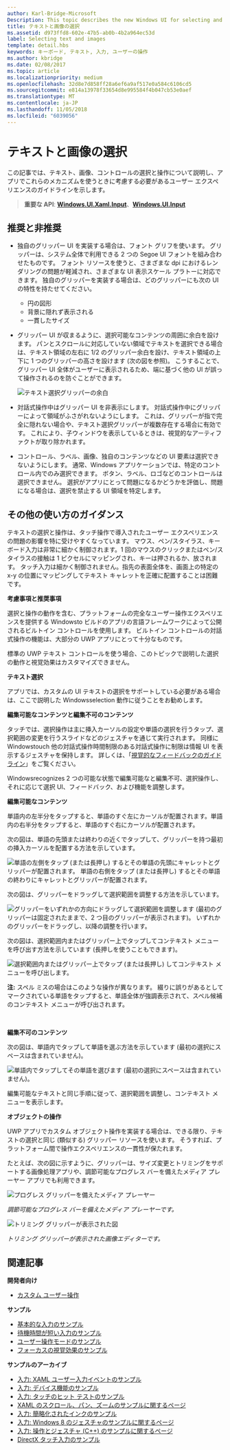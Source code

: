 ```yaml
---
author: Karl-Bridge-Microsoft
Description: This topic describes the new Windows UI for selecting and manipulating text, images, and controls and provides user experience guidelines that should be considered when using these new selection and manipulation mechanisms in your UWP app.
title: テキストと画像の選択
ms.assetid: d973ffd8-602e-47b5-ab0b-4b2a964ec53d
label: Selecting text and images
template: detail.hbs
keywords: キーボード, テキスト, 入力, ユーザーの操作
ms.author: kbridge
ms.date: 02/08/2017
ms.topic: article
ms.localizationpriority: medium
ms.openlocfilehash: 32d8e7d858ff28a6ef6a9af517e0a584c6106cd5
ms.sourcegitcommit: e814a13978f33654d8e995584f4b047cb53e0aef
ms.translationtype: MT
ms.contentlocale: ja-JP
ms.lasthandoff: 11/05/2018
ms.locfileid: "6039056"
---
```

# <a name="selecting-text-and-images"></a>テキストと画像の選択


この記事では、テキスト、画像、コントロールの選択と操作について説明し、アプリでこれらのメカニズムを使うときに考慮する必要があるユーザー エクスペリエンスのガイドラインを示します。

> **重要な API**: [**Windows.UI.Xaml.Input**](https://msdn.microsoft.com/library/windows/apps/br227994)、[**Windows.UI.Input**](https://msdn.microsoft.com/library/windows/apps/br242084)
 


## <a name="dos-and-donts"></a>推奨と非推奨


-   独自のグリッパー UI を実装する場合は、フォント グリフを使います。 グリッパーは、システム全体で利用できる 2 つの Segoe UI フォントを組み合わせたものです。 フォント リソースを使うと、さまざまな dpi におけるレンダリングの問題が軽減され、さまざまな UI 表示スケール プラトーに対応できます。 独自のグリッパーを実装する場合は、どのグリッパーにも次の UI の特性を持たせてください。

    -   円の図形
    -   背景に隠れず表示される
    -   一貫したサイズ
-   グリッパー UI が収まるように、選択可能なコンテンツの周囲に余白を設けます。 パンとスクロールに対応していない領域でテキストを選択できる場合は、テキスト領域の左右に 1/2 のグリッパー余白を設け、テキスト領域の上下に 1 つのグリッパーの高さを設けます (次の図を参照)。 こうすることで、グリッパー UI 全体がユーザーに表示されるため、端に基づく他の UI が誤って操作されるのを防ぐことができます。

    ![テキスト選択グリッパーの余白](images/textselection-gripper-margins.png)

-   対話式操作中はグリッパー UI を非表示にします。 対話式操作中にグリッパーによって領域がふさがれないようにします。 これは、グリッパーが指で完全に隠れない場合や、テキスト選択グリッパーが複数存在する場合に有効です。 これにより、子ウィンドウを表示しているときは、視覚的なアーティファクトが取り除かれます。

-   コントロール、ラベル、画像、独自のコンテンツなどの UI 要素は選択できないようにします。 通常、Windows アプリケーションでは、特定のコントロール内でのみ選択できます。 ボタン、ラベル、ロゴなどのコントロールは選択できません。 選択がアプリにとって問題になるかどうかを評価し、問題になる場合は、選択を禁止する UI 領域を特定します。 

## <a name="additional-usage-guidance"></a>その他の使い方のガイダンス


テキストの選択と操作は、タッチ操作で導入されたユーザー エクスペリエンスの問題の影響を特に受けやすくなっています。 マウス、ペン/スタイラス、キーボード入力は非常に細かく制御されます。1 回のマウスのクリックまたはペン/スタイラスの接触は 1 ピクセルにマッピングされ、キーは押されるか、放されます。 タッチ入力は細かく制御されません。指先の表面全体を、画面上の特定の x-y の位置にマッピングしてテキスト キャレットを正確に配置することは困難です。

**考慮事項と推奨事項**

選択と操作の動作を含む、プラットフォームの完全なユーザー操作エクスペリエンスを提供する Windowsto ビルドのアプリの言語フレームワークによって公開されるビルトイン コントロールを使用します。 ビルトイン コントロールの対話式操作の機能は、大部分の UWP アプリにとって十分なものです。

標準の UWP テキスト コントロールを使う場合、このトピックで説明した選択の動作と視覚効果はカスタマイズできません。

**テキスト選択**

アプリでは、カスタムの UI テキストの選択をサポートしている必要がある場合は、ここで説明した Windowsselection 動作に従うことをお勧めします。

**編集可能なコンテンツと編集不可のコンテンツ**


タッチでは、選択操作は主に挿入カーソルの設定や単語の選択を行うタップ、選択範囲の変更を行うスライドなどのジェスチャを通じて実行されます。 同様に Windowstouch 他の対話式操作時間制限のある対話式操作に制限は情報 UI を表示するジェスチャを保持します。 詳しくは、「[視覚的なフィードバックのガイドライン](guidelines-for-visualfeedback.md)」をご覧ください。

Windowsrecognizes 2 つの可能な状態で編集可能なと編集不可、選択操作し、それに応じて選択 UI、フィードバック、および機能を調整します。

**編集可能なコンテンツ**

単語内の左半分をタップすると、単語のすぐ左にカーソルが配置されます。単語内の右半分をタップすると、単語のすぐ右にカーソルが配置されます。

次の図は、単語の先頭または終わりの近くでタップして、グリッパーを持つ最初の挿入カーソルを配置する方法を示しています。

![単語の左側をタップ (または長押し) するとその単語の先頭にキャレットとグリッパーが配置されます。 単語の右側をタップ (または長押し) するとその単語の終わりにキャレットとグリッパーが配置されます。](images/textselection-place-caret.png)

次の図は、グリッパーをドラッグして選択範囲を調整する方法を示しています。

![グリッパーをいずれかの方向にドラッグして選択範囲を調整します (最初のグリッパーは固定されたままで、2 つ目のグリッパーが表示されます)。 いずれかのグリッパーをドラッグし、以降の調整を行います。](images/adjust-selection.png)

次の図は、選択範囲内またはグリッパー上でタップしてコンテキスト メニューを呼び出す方法を示しています (長押しを使うこともできます)。

![選択範囲内またはグリッパー上でタップ (または長押し) してコンテキスト メニューを呼び出します。](images/textselection-show-context.png)

**注:** スペル ミスの場合はこのような操作が異なります。 綴りに誤りがあるとしてマークされている単語をタップすると、単語全体が強調表示されて、スペル候補のコンテキスト メニューが呼び出されます。

 

**編集不可のコンテンツ**

次の図は、単語内でタップして単語を選ぶ方法を示しています (最初の選択にスペースは含まれていません)。

![単語内でタップしてその単語を選びます (最初の選択にスペースは含まれていません)。](images/select-word.png)

編集可能なテキストと同じ手順に従って、選択範囲を調整し、コンテキスト メニューを表示します。

**オブジェクトの操作**

UWP アプリでカスタム オブジェクト操作を実装する場合は、できる限り、テキストの選択と同じ (類似する) グリッパー リソースを使います。 そうすれば、プラットフォーム間で操作エクスペリエンスの一貫性が保たれます。

たとえば、次の図に示すように、グリッパーは、サイズ変更とトリミングをサポートする画像処理アプリや、調節可能なプログレス バーを備えたメディア プレーヤー アプリでも利用できます。

![プログレス グリッパーを備えたメディア プレーヤー](images/gripper-mediaplayer.png)

*調節可能なプログレス バーを備えたメディア プレーヤーです。*

![トリミング グリッパーが表示された図](images/gripper-imagemanip.png)

*トリミング グリッパーが表示された画像エディターです。*

## <a name="related-articles"></a>関連記事



**開発者向け**
* [カスタム ユーザー操作](https://msdn.microsoft.com/library/windows/apps/mt185599)

**サンプル**
* [基本的な入力のサンプル](https://go.microsoft.com/fwlink/p/?LinkID=620302)
* [待機時間が短い入力のサンプル](https://go.microsoft.com/fwlink/p/?LinkID=620304)
* [ユーザー操作モードのサンプル](https://go.microsoft.com/fwlink/p/?LinkID=619894)
* [フォーカスの視覚効果のサンプル](https://go.microsoft.com/fwlink/p/?LinkID=619895)

**サンプルのアーカイブ**
* [入力: XAML ユーザー入力イベントのサンプル](https://go.microsoft.com/fwlink/p/?linkid=226855)
* [入力: デバイス機能のサンプル](https://go.microsoft.com/fwlink/p/?linkid=231530)
* [入力: タッチのヒット テストのサンプル](https://go.microsoft.com/fwlink/p/?linkid=231590)
* [XAML のスクロール、パン、ズームのサンプルに関するページ](https://go.microsoft.com/fwlink/p/?linkid=251717)
* [入力: 簡略化されたインクのサンプル](https://go.microsoft.com/fwlink/p/?linkid=246570)
* [入力: Windows 8 のジェスチャのサンプルに関するページ](https://go.microsoft.com/fwlink/p/?LinkId=264995)
* [入力: 操作とジェスチャ (C++) のサンプルに関するページ](https://go.microsoft.com/fwlink/p/?linkid=231605)
* [DirectX タッチ入力のサンプル](https://go.microsoft.com/fwlink/p/?LinkID=231627)
 

 




